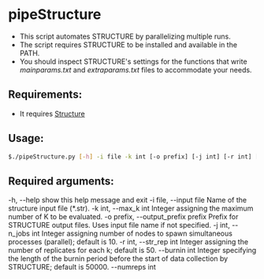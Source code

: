 # pipeStructure
- This script automates STRUCTURE by parallelizing multiple runs. 
- The script requires STRUCTURE to be installed and available in the PATH.
- You should inspect STRUCTURE's settings for the functions that write _mainparams.txt_ and _extraparams.txt_ files to accommodate your needs.

## Requirements:
- It requires [Structure](https://web.stanford.edu/group/pritchardlab/structure_software/release_versions/v2.3.4/html/structure.html)

## Usage:

```bash
$./pipeStructure.py [-h] -i file -k int [-o prefix] [-j int] [-r int] [--burnin int] [--numreps int]
```

## Required arguments:

  -h, --help            show this help message and exit
  -i file, --input file
                        Name of the structure input file (*.str).
  -k int, --max_k int   Integer assigning the maximum number of K to be evaluated.
  -o prefix, --output_prefix prefix
                        Prefix for STRUCTURE output files. Uses input file name if not specified.
  -j int, --n_jobs int  Integer assigning number of nodes to spawn simultaneous processes (parallel); default is 10.
  -r int, --str_rep int
                        Integer assigning the number of replicates for each k; default is 50.
  --burnin int          Integer specifying the length of the burnin period before the start of data collection by STRUCTURE; default is 50000.
  --numreps int  
